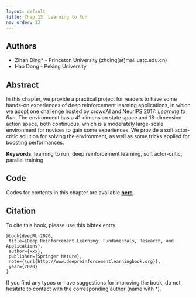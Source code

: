```yaml
---
layout: default
title: Chap 13. Learning to Run
nav_order: 13
---
```


## Authors

- Zihan Ding* - Princeton University (zhding[at]mail.ustc.edu.cn)
- Hao Dong - Peking University 

## Abstract

In this chapter, we provide a practical project for readers to have some hands-on experiences of deep reinforcement learning applications, in which we adopt one challenge hosted by crowdAI and NeurIPS 2017: *Learning to Run*. The environment has a 41-dimension state space and 18-dimension action space, both continuous, which is a moderately large-scale environment for novices to gain some experiences. We provide a soft actor-critic solution for solving the environment, as well as some tricks applied for boosting performances.

**Keywords**: learning to run, deep reinforcement learning, soft actor-critic, parallel training

## Code 

Codes for contents in this chapter are available [**here**](https://github.com/deep-reinforcement-learning-book/Chapter13-Learning-to-Run).

## Citation

To cite this book, please use this bibtex entry:

```
@book{deepRL-2020,
 title={Deep Reinforcement Learning: Fundamentals, Research, and Applications},
 author={xxx},
 publisher={Springer Nature},
 note={\url{http://www.deepreinforcementlearningbook.org}},
 year={2020}
}
```



If you find any typos or have suggestions for improving the book, do not hesitate to contact with the corresponding author (name with *).